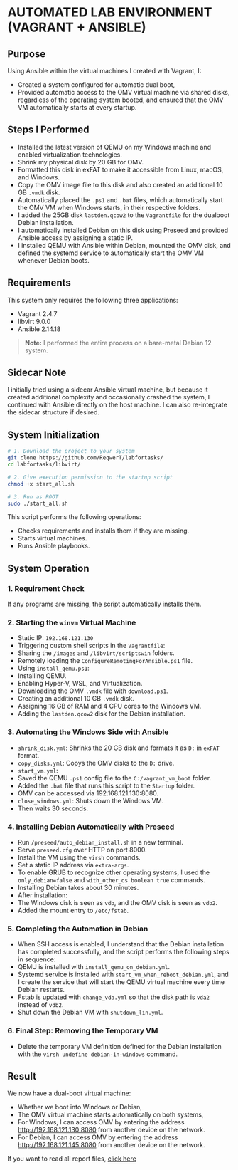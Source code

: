 # AUTOMATED LAB ENVIRONMENT (VAGRANT + ANSIBLE)

## Purpose

Using Ansible within the virtual machines I created with Vagrant, I:

- Created a system configured for automatic dual boot,
- Provided automatic access to the OMV virtual machine via shared disks, regardless of the operating system booted, and ensured that the OMV VM automatically starts at every startup.

## Steps I Performed

- Installed the latest version of QEMU on my Windows machine and enabled virtualization technologies.
- Shrink my physical disk by 20 GB for OMV.
- Formatted this disk in exFAT to make it accessible from Linux, macOS, and Windows.
- Copy the OMV image file to this disk and also created an additional 10 GB `.vmdk` disk.
- Automatically placed the `.ps1` and `.bat` files, which automatically start the OMV VM when Windows starts, in their respective folders.
- I added the 25GB disk `lastden.qcow2` to the `Vagrantfile` for the dualboot Debian installation.
- I automatically installed Debian on this disk using Preseed and provided Ansible access by assigning a static IP.
- I installed QEMU with Ansible within Debian, mounted the OMV disk, and defined the systemd service to automatically start the OMV VM whenever Debian boots.

## Requirements

This system only requires the following three applications:

- Vagrant 2.4.7
- libvirt 9.0.0
- Ansible 2.14.18

> **Note:** I performed the entire process on a bare-metal Debian 12 system.

## Sidecar Note

I initially tried using a sidecar Ansible virtual machine, but because it created additional complexity and occasionally crashed the system, I continued with Ansible directly on the host machine. I can also re-integrate the sidecar structure if desired.

## System Initialization

```bash
# 1. Download the project to your system
git clone https://github.com/ReqwerT/labfortasks/
cd labfortasks/libvirt/

# 2. Give execution permission to the startup script
chmod +x start_all.sh

# 3. Run as ROOT
sudo ./start_all.sh
```

This script performs the following operations:

- Checks requirements and installs them if they are missing.
- Starts virtual machines.
- Runs Ansible playbooks.

## System Operation

### 1. Requirement Check

If any programs are missing, the script automatically installs them.

### 2. Starting the `winvm` Virtual Machine

- Static IP: `192.168.121.130`
- Triggering custom shell scripts in the `Vagrantfile`:
- Sharing the `/images` and `/libvirt/scriptswin` folders.
- Remotely loading the `ConfigureRemotingForAnsible.ps1` file.
- Using `install_qemu.ps1`:
- Installing QEMU.
- Enabling Hyper-V, WSL, and Virtualization.
- Downloading the OMV `.vmdk` file with `download.ps1`.
- Creating an additional 10 GB `.vmdk` disk.
- Assigning 16 GB of RAM and 4 CPU cores to the Windows VM.
- Adding the `lastden.qcow2` disk for the Debian installation.

### 3. Automating the Windows Side with Ansible

- `shrink_disk.yml`: Shrinks the 20 GB disk and formats it as `D:` in `exFAT` format.
- `copy_disks.yml`: Copys the OMV disks to the `D:` drive.
- `start_vm.yml`:
- Saved the QEMU `.ps1` config file to the `C:/vagrant_vm_boot` folder.
- Added the `.bat` file that runs this script to the `Startup` folder.
- OMV can be accessed via 192.168.121.130:8080.
- `close_windows.yml`: Shuts down the Windows VM.
- Then waits 30 seconds.

### 4. Installing Debian Automatically with Preseed

- Run `/preseed/auto_debian_install.sh` in a new terminal.
- Serve `preseed.cfg` over HTTP on port 8000.
- Install the VM using the `virsh` commands.
- Set a static IP address via `extra-args`.
- To enable GRUB to recognize other operating systems, I used the `only_debian=false` and `with_other_os boolean true` commands.
- Installing Debian takes about 30 minutes.
- After installation:
- The Windows disk is seen as `vdb`, and the OMV disk is seen as `vdb2`.
- Added the mount entry to `/etc/fstab`.

### 5. Completing the Automation in Debian

- When SSH access is enabled, I understand that the Debian installation has completed successfully, and the script performs the following steps in sequence:
- QEMU is installed with `install_qemu_on_debian.yml`.
- Systemd service is installed with `start_vm_when_reboot_debian.yml`, and I create the service that will start the QEMU virtual machine every time Debian restarts.
- Fstab is updated with `change_vda.yml` so that the disk path is `vda2` instead of `vdb2`.
- Shut down the Debian VM with `shutdown_lin.yml`.

### 6. Final Step: Removing the Temporary VM

- Delete the temporary VM definition defined for the Debian installation with the `virsh undefine debian-in-windows` command.

## Result

We now have a dual-boot virtual machine:

- Whether we boot into Windows or Debian,
- The OMV virtual machine starts automatically on both systems,
- For Windows, I can access OMV by entering the address http://192.168.121.130:8080 from another device on the network.
- For Debian, I can access OMV by entering the address http://192.168.121.145:8080 from another device on the network.

If you want to read all report files, [click here](https://github.com/ReqwerT/labfortasks/blob/main/report.md)
